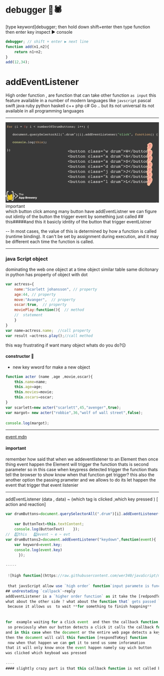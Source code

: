 # debugger 🦟🕷
[type keyword]debugger;  then hold down shift+enter then type function then enter key
inspect ▶ console 
```js
debugger; // shift + enter ▶ next line
function add(n1,n2){
    return n1+n2;
}
add(12,34);
```

#  addEventListener


High order function , are function that can take other function `as input`
this feature available in a number of modern languages like `javscript` pascal
swift java ruby python haskell c++ php c# Go .. but its not universal
its not available in all programming languages

-----------
 ![callback](https://raw.githubusercontent.com/wer340/javaScript/main/AdvanceDomManipulate/listiner.png)
important  
which button click  among many button  have addEventListner
we can figure out  idintiy of the button the trigger event by something 
just called ## this#####and this it basicly idntity of the button that
trigger eventListner 

--
In most cases, the value of this is determined by how a function is called (runtime binding). It can't be set by assignment during execution, and it may be different each time the function is called.

---
### java Script object  
dominating the web one object at a time object similar table  same dicitonary  in python
has property of object with dot 

```js
var actress={
    name:"Scarlett johansson", // property
    age:44, // property
    move:"Avanger",  // property
    oscar:true,  // property
    moviePlay:function(){  // method
    //  statement
    }    
}
var name=actress.name;  //call property 
var result =actress.play();//call method 
```
this way frustrating if want many object  whats do you do?☹
#### constructor 🌿  
+ new key wword for make a new object 
```js 
function acter (name ,age ,movie,oscar){
    this.name=name;
    this.age=age;
    this.movies=movie;
    this.oscars=oscar;
}
var scarlett=new acter("scarlett",45,"avenger",true);
var margot= new acter("robbie",36,"wolf of wall street",false);

console.log(margot);
```

---

[event mdn](https://developer.mozilla.org/en-US/docs/Web/events)
#### important
remember how said that when we addeventlistener to an Element  then once thing event happen the Element will trigger the function
thats is second parameter so in this case when keypress detected trigger the function thats tell the browser to show  know when that function 
get trigger? this also the another option the passing prameter and we allows to do its let happen the event that trigger that event listenier

-----
addEventListener (data , data)  ~ (which tag is clicked ,which key pressed ) [ action and reaction]
```js
var drumButtons=document.querySelectorAll(".drum")[i].addEventListener("click",function(){
   
    var ButtonText=this.textContent;
    console.log(ButtonText)    });
//  1️⃣this   2️⃣event ~ e ~ evt     
var drumButtons2=document.addEventListener("keydown",function(event){
    var keyword=event.key;
    console.log(event.key) 
      });

-----

 ![high function](https://raw.githubusercontent.com/wer340/javaScript/main/AdvanceDomManipulate/listener.png)
 
 that javsScript allow use `high order` function`input paramete is function`
## undrestading `callpack`~reply
addEventListener is a `higher order function` as it take the [redpondToKey function] as a input 
what about the other side ? what about the function that` gets passed ` in as an input well this is actually **called a callback** function
 because it allows us  to wait **for something to finish happning**

 
for  example waiting for a click event  and then the callback function get called back excuted 
 so previously when our button detects a click it calls the callback function
and in this case when the document or the entire web page detects a key press
then the document will call this function [respondToKey] function
 now when that happen we can get it to send us some inforamation
that it will only know once the event happen namely say wich button
was clicked which keyboad was pressed

----
#### slightly crazy part is that this callback function is not called by us  but its called by the object  that experienced the click



